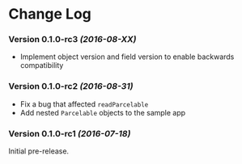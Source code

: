 Change Log
==========

### Version 0.1.0-rc3 *(2016-08-XX)*

 * Implement object version and field version to enable backwards compatibility

### Version 0.1.0-rc2 *(2016-08-31)*

 * Fix a bug that affected `readParcelable`
 * Add nested `Parcelable` objects to the sample app

### Version 0.1.0-rc1 *(2016-07-18)*

Initial pre-release.